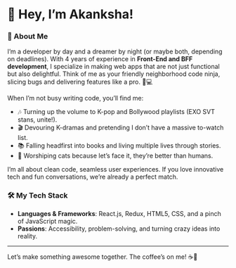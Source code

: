 # 👋 Hey, I’m Akanksha!  

### 🌟 About Me  
I’m a developer by day and a dreamer by night (or maybe both, depending on deadlines). With 4 years of experience in **Front-End and BFF development**, I specialize in making web apps that are not just functional but also delightful. Think of me as your friendly neighborhood code ninja, slicing bugs and delivering features like a pro. 🥷💻  

When I’m not busy writing code, you’ll find me:  
- 🎶 Turning up the volume to K-pop and Bollywood playlists (EXO SVT stans, unite!).  
- 🎬 Devouring K-dramas and pretending I don’t have a massive to-watch list.  
- 📚 Falling headfirst into books and living multiple lives through stories.  
- 🐾 Worshiping cats because let’s face it, they’re better than humans.  

I’m all about clean code, seamless user experiences. If you love innovative tech and fun conversations, we’re already a perfect match.  

### 🛠️ My Tech Stack  
- **Languages & Frameworks**: React.js, Redux, HTML5, CSS, and a pinch of JavaScript magic.  
- **Passions**: Accessibility, problem-solving, and turning crazy ideas into reality.  

---

Let’s make something awesome together. The coffee’s on me! ☕🚀  
